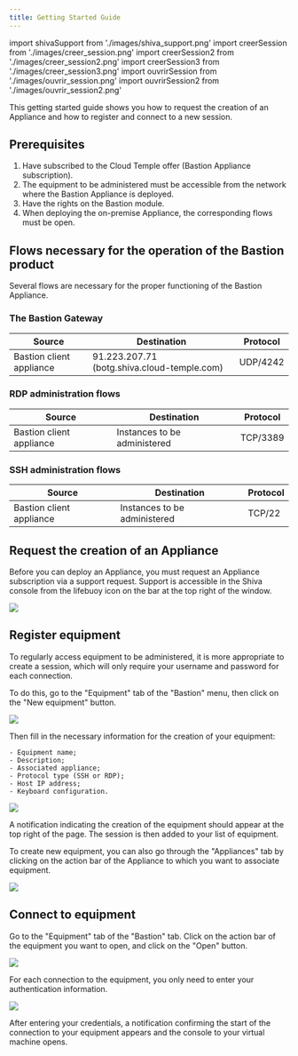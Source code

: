 ```yaml
---
title: Getting Started Guide
---
```

import shivaSupport from './images/shiva_support.png'
import creerSession from './images/creer_session.png'
import creerSession2 from './images/creer_session2.png'
import creerSession3 from './images/creer_session3.png'
import ouvrirSession from './images/ouvrir_session.png'
import ouvrirSession2 from './images/ouvrir_session2.png'


This getting started guide shows you how to request the creation of an Appliance and how to register and connect to a new session.

## Prerequisites

1. Have subscribed to the Cloud Temple offer (Bastion Appliance subscription).
2. The equipment to be administered must be accessible from the network where the Bastion Appliance is deployed.
3. Have the rights on the Bastion module.
4. When deploying the on-premise Appliance, the corresponding flows must be open.


## Flows necessary for the operation of the Bastion product

Several flows are necessary for the proper functioning of the Bastion Appliance.

### The Bastion Gateway
| Source                   | Destination                                 | Protocol |
|--------------------------|---------------------------------------------|----------|
| Bastion client appliance | 91.223.207.71 (botg.shiva.cloud-temple.com) | UDP/4242 |

### RDP administration flows

| Source                   | Destination                 | Protocol |
|--------------------------|-----------------------------|----------|
| Bastion client appliance | Instances to be administered | TCP/3389 |

### SSH administration flows

| Source                   | Destination                 | Protocol |
|--------------------------|-----------------------------|----------|
| Bastion client appliance | Instances to be administered | TCP/22   |


## Request the creation of an Appliance
Before you can deploy an Appliance, you must request an Appliance subscription via a support request.
Support is accessible in the Shiva console from the lifebuoy icon on the bar at the top right of the window.

<img src={shivaSupport} />


## Register equipment

To regularly access equipment to be administered, it is more appropriate to create a session, which will only require your username and password for each connection.

To do this, go to the "Equipment" tab of the "Bastion" menu, then click on the "New equipment" button.

<img src={creerSession} />


Then fill in the necessary information for the creation of your equipment:

    - Equipment name;
    - Description;
    - Associated appliance;
    - Protocol type (SSH or RDP);
    - Host IP address;
    - Keyboard configuration.

<img src={creerSession2} />


A notification indicating the creation of the equipment should appear at the top right of the page. The session is then added to your list of equipment.

To create new equipment, you can also go through the "Appliances" tab by clicking on the action bar of the Appliance to which you want to associate equipment.

<img src={creerSession3} />

## Connect to equipment

Go to the "Equipment" tab of the "Bastion" tab. Click on the action bar of the equipment you want to open, and click on the "Open" button.

<img src={ouvrirSession} />

For each connection to the equipment, you only need to enter your authentication information.

<img src={ouvrirSession2} />

After entering your credentials, a notification confirming the start of the connection to your equipment appears and the console to your virtual machine opens.